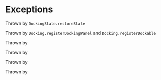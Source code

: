 # Exceptions

<procedure title="DockableNotFoundException" id="DockableNotFoundException">
<p></p>
<note>Thrown by <code>DockingState.restoreState</code></note>
</procedure>
<procedure title="DockableRegistrationFailureException" id="DockableRegistrationFailureException">
<p></p>
<!-- this note references the public functions that the developer will call in the public API, not the actual internal functions that actually throw the exceptions -->
<note>Thrown by <code>Docking.registerDockingPanel</code> and <code>Docking.registerDockable</code></note>
</procedure>
<procedure title="DockingLayoutException" id="DockingLayoutException">
<p></p>
<note>Thrown by <code></code></note>
</procedure>
<procedure title="NotDockedException" id="NotDockedException">
<p></p>
<note>Thrown by <code></code></note>
</procedure>
<procedure title="RootDockingPanelNotFoundException" id="RootDockingPanelNotFoundException">
<p></p>
<note>Thrown by <code></code></note>
</procedure>
<procedure title="RootDockingPanelRegistrationFailureException" id="RootDockingPanelRegistrationFailureException">
<p></p>
<note>Thrown by <code></code></note>
</procedure>